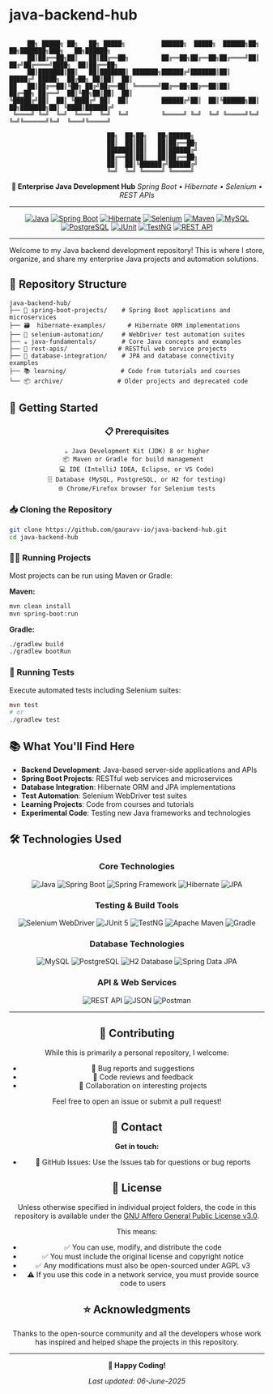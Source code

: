 # java-backend-hub

```

     ██╗ █████╗ ██╗   ██╗ █████╗          ██████╗  █████╗  ██████╗██╗  ██╗███████╗███╗   ██╗██████╗ 
     ██║██╔══██╗██║   ██║██╔══██╗         ██╔══██╗██╔══██╗██╔════╝██║ ██╔╝██╔════╝████╗  ██║██╔══██╗
     ██║███████║██║   ██║███████║ ███████╗██████╔╝███████║██║     █████╔╝ █████╗  ██╔██╗ ██║██║  ██║
██   ██║██╔══██║╚██╗ ██╔╝██╔══██║ ╚══════╝██╔══██╗██╔══██║██║     ██╔═██╗ ██╔══╝  ██║╚██╗██║██║  ██║
╚█████╔╝██║  ██║ ╚████╔╝ ██║  ██║         ██████╔╝██║  ██║╚██████╗██║  ██╗███████╗██║ ╚████║██████╔╝
 ╚════╝ ╚═╝  ╚═╝  ╚═══╝  ╚═╝  ╚═╝         ╚═════╝ ╚═╝  ╚═╝ ╚═════╝╚═╝  ╚═╝╚══════╝╚═╝  ╚═══╝╚═════╝ 

                           ██╗  ██╗██╗   ██╗██████╗ 
                           ██║  ██║██║   ██║██╔══██╗
                           ███████║██║   ██║██████╔╝
                           ██╔══██║██║   ██║██╔══██╗
                           ██║  ██║╚██████╔╝██████╔╝
                           ╚═╝  ╚═╝ ╚═════╝ ╚═════╝ 
```

<div align="center">

**🚀 Enterprise Java Development Hub**
*Spring Boot • Hibernate • Selenium • REST APIs*

---

[![Java](https://img.shields.io/badge/Java-ED8B00?style=for-the-badge&logo=openjdk&logoColor=white)](https://www.oracle.com/java/)
[![Spring Boot](https://img.shields.io/badge/Spring_Boot-6DB33F?style=for-the-badge&logo=spring&logoColor=white)](https://spring.io/projects/spring-boot)
[![Hibernate](https://img.shields.io/badge/Hibernate-59666C?style=for-the-badge&logo=hibernate&logoColor=white)](https://hibernate.org/)
[![Selenium](https://img.shields.io/badge/Selenium-43B02A?style=for-the-badge&logo=selenium&logoColor=white)](https://www.selenium.dev/)
[![Maven](https://img.shields.io/badge/Maven-C71A36?style=for-the-badge&logo=apache-maven&logoColor=white)](https://maven.apache.org/)
[![MySQL](https://img.shields.io/badge/MySQL-4479A1?style=for-the-badge&logo=mysql&logoColor=white)](https://www.mysql.com/)
[![PostgreSQL](https://img.shields.io/badge/PostgreSQL-336791?style=for-the-badge&logo=postgresql&logoColor=white)](https://www.postgresql.org/)
[![JUnit](https://img.shields.io/badge/JUnit-25A162?style=for-the-badge&logo=junit5&logoColor=white)](https://junit.org/junit5/)
[![TestNG](https://img.shields.io/badge/TestNG-FF6C37?style=for-the-badge&logo=testng&logoColor=white)](https://testng.org/)
[![REST API](https://img.shields.io/badge/REST_API-02569B?style=for-the-badge&logo=rest&logoColor=white)](https://restfulapi.net/)

</div>

---

Welcome to my Java backend development repository! This is where I store, organize, and share my enterprise Java projects and automation solutions.

## 📁 Repository Structure

```
java-backend-hub/
├── 🌱 spring-boot-projects/    # Spring Boot applications and microservices
├── 🗃️  hibernate-examples/      # Hibernate ORM implementations
├── 🔧 selenium-automation/     # WebDriver test automation suites
├── ☕ java-fundamentals/       # Core Java concepts and examples
├── 🔗 rest-apis/              # RESTful web service projects
├── 💾 database-integration/    # JPA and database connectivity examples
├── 📚 learning/               # Code from tutorials and courses
└── 📦 archive/               # Older projects and deprecated code
```

## 🚀 Getting Started

<div align="center">

### 📋 Prerequisites
```
☕ Java Development Kit (JDK) 8 or higher
📦 Maven or Gradle for build management  
💻 IDE (IntelliJ IDEA, Eclipse, or VS Code)
🗄️ Database (MySQL, PostgreSQL, or H2 for testing)
🌐 Chrome/Firefox browser for Selenium tests
```

</div>

### 📥 Cloning the Repository
```bash
git clone https://github.com/gauravv-io/java-backend-hub.git
cd java-backend-hub
```

### 🏃‍♂️ Running Projects
Most projects can be run using Maven or Gradle:

**Maven:**
```bash
mvn clean install
mvn spring-boot:run
```

**Gradle:**
```bash
./gradlew build
./gradlew bootRun
```

### 🧪 Running Tests
Execute automated tests including Selenium suites:
```bash
mvn test
# or
./gradlew test
```

## 📚 What You'll Find Here

- **Backend Development**: Java-based server-side applications and APIs
- **Spring Boot Projects**: RESTful web services and microservices
- **Database Integration**: Hibernate ORM and JPA implementations
- **Test Automation**: Selenium WebDriver test suites
- **Learning Projects**: Code from courses and tutorials
- **Experimental Code**: Testing new Java frameworks and technologies

## 🛠️ Technologies Used

<div align="center">

### Core Technologies
![Java](https://img.shields.io/badge/Java_8_11_17+-ED8B00?style=flat-square&logo=java&logoColor=white)
![Spring Boot](https://img.shields.io/badge/Spring_Boot-6DB33F?style=flat-square&logo=springboot&logoColor=white)
![Spring Framework](https://img.shields.io/badge/Spring_Framework-6DB33F?style=flat-square&logo=spring&logoColor=white)
![Hibernate](https://img.shields.io/badge/Hibernate_ORM-59666C?style=flat-square&logo=hibernate&logoColor=white)
![JPA](https://img.shields.io/badge/JPA-007396?style=flat-square&logo=oracle&logoColor=white)

### Testing & Build Tools
![Selenium WebDriver](https://img.shields.io/badge/Selenium_WebDriver-43B02A?style=flat-square&logo=selenium&logoColor=white)
![JUnit 5](https://img.shields.io/badge/JUnit_5-25A162?style=flat-square&logo=junit5&logoColor=white)
![TestNG](https://img.shields.io/badge/TestNG-FF6C37?style=flat-square&logo=testng&logoColor=white)
![Apache Maven](https://img.shields.io/badge/Apache_Maven-C71A36?style=flat-square&logo=apache-maven&logoColor=white)
![Gradle](https://img.shields.io/badge/Gradle-02303A?style=flat-square&logo=gradle&logoColor=white)

### Database Technologies
![MySQL](https://img.shields.io/badge/MySQL-4479A1?style=flat-square&logo=mysql&logoColor=white)
![PostgreSQL](https://img.shields.io/badge/PostgreSQL-336791?style=flat-square&logo=postgresql&logoColor=white)
![H2 Database](https://img.shields.io/badge/H2_Database-004B87?style=flat-square&logo=h2&logoColor=white)
![Spring Data JPA](https://img.shields.io/badge/Spring_Data_JPA-6DB33F?style=flat-square&logo=spring&logoColor=white)

### API & Web Services
![REST API](https://img.shields.io/badge/REST_API-02569B?style=flat-square&logo=rest&logoColor=white)
![JSON](https://img.shields.io/badge/JSON-000000?style=flat-square&logo=json&logoColor=white)
![Postman](https://img.shields.io/badge/Postman-FF6C37?style=flat-square&logo=postman&logoColor=white)

</div>

---

<div align="center">

## 🤝 Contributing

While this is primarily a personal repository, I welcome:
- 🐛 Bug reports and suggestions
- 👀 Code reviews and feedback  
- 🤝 Collaboration on interesting projects

Feel free to open an issue or submit a pull request!

## 📧 Contact

**Get in touch:**
- 📝 GitHub Issues: Use the Issues tab for questions or bug reports


## 📄 License

Unless otherwise specified in individual project folders, the code in this repository is available under the [GNU Affero General Public License v3.0](LICENSE).

This means:
- ✅ You can use, modify, and distribute the code
- ✅ You must include the original license and copyright notice
- ✅ Any modifications must also be open-sourced under AGPL v3
- ⚠️ If you use this code in a network service, you must provide source code to users

## ⭐ Acknowledgments

Thanks to the open-source community and all the developers whose work has inspired and helped shape the projects in this repository.

---

**🎉 Happy Coding!**

*Last updated: 06-June-2025*

</div>
